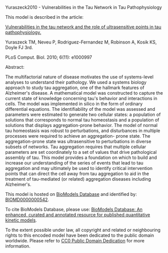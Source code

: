 

Yuraszeck2010 - Vulnerabilities in the Tau Network in Tau Pathophysiology

This model is described in the article:

[Vulnerabilities in the tau network and the role of ultrasensitive points in
tau pathophysiology.](http://identifiers.org/pubmed/21085645)

Yuraszeck TM, Neveu P, Rodriguez-Fernandez M, Robinson A, Kosik KS, Doyle FJ
3rd.

PLoS Comput. Biol. 2010; 6(11): e1000997

Abstract:

The multifactorial nature of disease motivates the use of systems-level
analyses to understand their pathology. We used a systems biology approach to
study tau aggregation, one of the hallmark features of Alzheimer's disease. A
mathematical model was constructed to capture the current state of knowledge
concerning tau's behavior and interactions in cells. The model was implemented
in silico in the form of ordinary differential equations. The identifiability
of the model was assessed and parameters were estimated to generate two
cellular states: a population of solutions that corresponds to normal tau
homeostasis and a population of solutions that displays aggregation-prone
behavior. The model of normal tau homeostasis was robust to perturbations, and
disturbances in multiple processes were required to achieve an aggregation-
prone state. The aggregation-prone state was ultrasensitive to perturbations
in diverse subsets of networks. Tau aggregation requires that multiple
cellular parameters are set coordinately to a set of values that drive
pathological assembly of tau. This model provides a foundation on which to
build and increase our understanding of the series of events that lead to tau
aggregation and may ultimately be used to identify critical intervention
points that can direct the cell away from tau aggregation to aid in the
treatment of tau-mediated (or related) aggregation diseases including
Alzheimer's.

This model is hosted on [BioModels Database](http://www.ebi.ac.uk/biomodels/)
and identified by:
[BIOMD0000000542](http://identifiers.org/biomodels.db/BIOMD0000000542).

To cite BioModels Database, please use: [BioModels Database: An enhanced,
curated and annotated resource for published quantitative kinetic
models](http://identifiers.org/pubmed/20587024).

To the extent possible under law, all copyright and related or neighbouring
rights to this encoded model have been dedicated to the public domain
worldwide. Please refer to [CC0 Public Domain
Dedication](http://creativecommons.org/publicdomain/zero/1.0/) for more
information.

